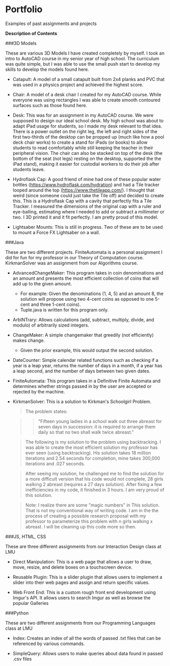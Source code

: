 # Portfolio
Examples of past assignments and projects

**Description of Contents**

###3D Models

These are various 3D Models I have created completely by myself. I took an intro to AutoCAD course in my senior year of high school. The curriculum was quite simple, but I was able to use the small push start to develop my skills to develop the models found here.

- Catapult: A model of a small catapult built from 2x4 planks and PVC that was used in a physics project and achieved the highest score.

- Chair: A model of a desk chair I created for my AutoCAD course. While everyone was using rectangles I was able to create smooth contoured surfaces such as those found here.

- Desk: This was for an assignment in my AutoCAD course. We were supposed to design our ideal school desk. My high school was about to adapt iPad usage for students, so I made my desk relevant to that idea. There is a power outlet on the right leg, the left and right sides of the first two-thirds of the desktop can be propped up (much like how a pool deck chair works) to create a stand for iPads (or books) to allow students to read comfortably while still keeping the teacher in their peripheral vision. The chair can also be stacked on top of the desk (the bottom of the seat (not legs) resting on the desktop, supported the the iPad stand), making it easier for custodial workers to do their job after students leave.

- Hydroflask Cap: A good friend of mine had one of these popular water bottles (https://www.hydroflask.com/hydration) and had a Tile tracker looped around the top (https://www.thetileapp.com/). I thought that weird (since someone could just take the Tile off) and decided to create this. This is a Hydroflask Cap with a cavity that perfectly fits a Tile Tracker. I measured the dimensions of the original cap with a ruler and eye-balling, estimating where I needed to add or subtract a millimeter or two. I 3D printed it and it fit perfectly. I am pretty proud of this model.

- Lightsaber Mounts: This is still in progress. Two of these are to be used to mount a Force FX Lightsaber on a wall.

###Java

These are two different projects. FiniteAutomata is a personal assignment I did for fun for my professor in our Theory of Computation course. KirkmanSolver was an assignment from our Algorithms course.

- AdvancedChangeMaker: This program takes in coin denominations and an amount and presents the most efficient collection of coins that will add up to the given amount.
  - For example: Given the denominations (1, 4, 5) and an amount 8, the solution will propose using two 4-cent coins as opposed to one 5-cent and three 1-cent coins).
  - Tuple.java is written for this program only.
  
- ArbINTrary: Allows calculations (add, subtract, multiply, divide, and modulo) of arbitrarily sized integers.

- ChangeMaker: A simple changemaker that greedily (not efficiently) makes change.
  - Given the prior example, this would output the second solution.
  
- DateCounter: Simple calendar related functions such as checking if a year is a leap year, returns the number of days in a month, if a year has a leap second, and the number of days between two given dates.

- FiniteAutomata: This program takes in a Definitive Finite Automata and determines whether strings passed in by the user are accepted or rejected by the machine.

- KirkmanSolver: This is a solution to Kirkman's Schoolgirl Problem.
    
  > The problem states:
    
  >>"Fifteen young ladies in a school walk out three abreast for seven days in succession: it is required to arrange them daily so that no two shall walk twice abreast."                                    

  > The following is my solution to the problem using backtracking. I was able to create the most efficient solution my professor has ever seen (using backtracking). His solution takes 18 million iterations and 2.54 seconds for completion, mine takes 300,000 iterations and .027 seconds.                                                       

  > After seeing my solution, he challenged me to find the solution for a more difficult version that his code would not complete, 28 girls walking 2 abreast (requires a 27 days solution). After fixing a few inefficiencies in my code, it finished in 3 hours. I am very proud of this solution.         

  > Note: I realize there are some "magic numbers" in This solution. That is not my conventional way of writing code. I am in the the process of creating a possible research proposal with my professor to parameterize this problem with n girls walking x abreast. I will be cleaning up this code more so then.

###JS, HTML, CSS

These are three different assignments from our Interaction Design class at LMU

- Direct Manipulation: This is a web page that allows a user to draw, move, resize, and delete boxes on a touchscreen device.

- Reusable Plugin: This is a slider plugin that allows users to implement a slider into their web pages and assign and return specific values.

- Web Front End: This is a custom rough front end development using Imgur's API. It allows users to search Imgur as well as browse the popular Galleries

###Python

These are two different assignments from our Programming Languages class at LMU

- Index: Creates an index of all the words of passed .txt files that can be referenced by various commands.

- SimpleQuery: Allows users to make queries about data found in passed .csv files
